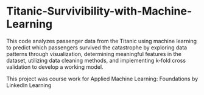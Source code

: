 # Titanic-Survivibility-with-Machine-Learning
This code analyzes passenger data from the Titanic using machine learning to predict which passengers survived the catastrophe by exploring data patterns through visualization, determining meaningful features in the dataset, utilizing data cleaning methods, and implementing k-fold cross validation to develop a working model.

This project was course work for Applied Machine Learning: Foundations by LinkedIn Learning
